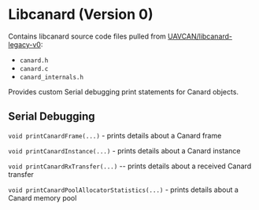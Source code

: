 # Libcanard (Version 0)

Contains libcanard source code files pulled from [UAVCAN/libcanard-legacy-v0](https://github.com/UAVCAN/libcanard/tree/legacy-v0):
* `canard.h`
* `canard.c`
* `canard_internals.h` 

Provides custom Serial debugging print statements for Canard objects.

## Serial Debugging

`void printCanardFrame(...)` - prints details about a Canard frame

`void printCanardInstance(...)` - prints details about a Canard instance

`void printCanardRxTransfer(...)` -- prints details about a received Canard transfer

`void printCanardPoolAllocatorStatistics(...)` - prints details about a Canard memory pool

